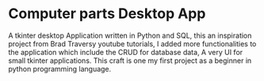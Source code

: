 # Computer parts Desktop App
A tkinter desktop Application written in Python and SQL, this an inspiration project from Brad Traversy youtube 
tutorials, I added more functionalities to the application which include the CRUD for database data, A very UI for small tkinter applications.
This craft is one my first project as a beginner in python programming language.
